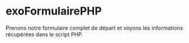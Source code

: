 # exoFormulairePHP
Prenons notre formulaire complet de départ et voyons les informations récupérées dans le script PHP. 

